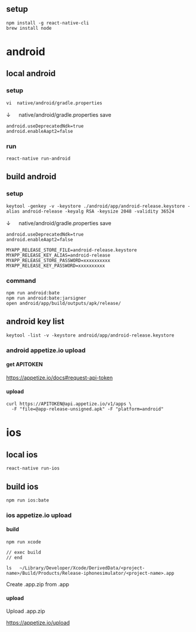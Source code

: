 ## setup

```
npm install -g react-native-cli
brew install node
```

# android

## local android

### setup

```
vi  native/android/gradle.properties
```

↓ 　 native/android/gradle.properties save

```
android.useDeprecatedNdk=true
android.enableAapt2=false
```

### run

```
react-native run-android
```

## build android

### setup

```
keytool -genkey -v -keystore ./android/app/android-release.keystore -alias android-release -keyalg RSA -keysize 2048 -validity 36524
```

↓ 　 native/android/gradle.properties save

```
android.useDeprecatedNdk=true
android.enableAapt2=false

MYAPP_RELEASE_STORE_FILE=android-release.keystore
MYAPP_RELEASE_KEY_ALIAS=android-release
MYAPP_RELEASE_STORE_PASSWORD=xxxxxxxxxx
MYAPP_RELEASE_KEY_PASSWORD=xxxxxxxxxx
```

### command

```
npm run android:bate
npm run android:bate:jarsigner
open android/app/build/outputs/apk/release/
```

## android key list

```
keytool -list -v -keystore android/app/android-release.keystore
```

### android appetize.io upload

#### get APITOKEN

https://appetize.io/docs#request-api-token

#### upload

```
curl https://APITOKEN@api.appetize.io/v1/apps \
  -F "file=@app-release-unsigned.apk" -F "platform=android"
```

# ios

## local ios

```
react-native run-ios
```

## build ios

```
npm run ios:bate
```

### ios appetize.io upload

#### build

```
npm run xcode

// exec build
// end

ls   ~/Library/Developer/Xcode/DerivedData/<project-name>/Build/Products/Release-iphonesimulator/<project-name>.app
```

Create <project-name>.app.zip from <project-name>.app

#### upload

Upload <project-name>.app.zip

https://appetize.io/upload
